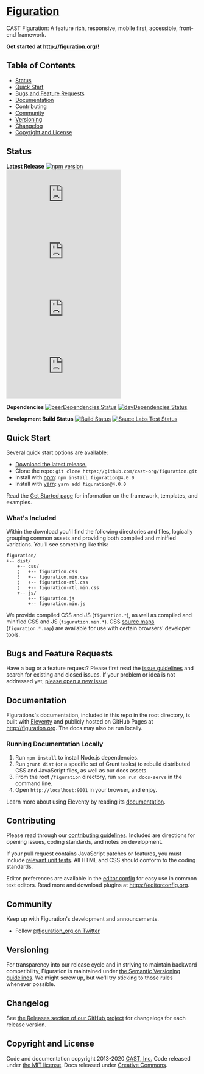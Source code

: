 # [Figuration](http://figuration.org/)

CAST Figuration: A feature rich, responsive, mobile first, accessible, front-end framework.

**Get started at <http://figuration.org/>!**

## Table of Contents

- [Status](#status)
- [Quick Start](#quick-start)
- [Bugs and Feature Requests](#bugs-and-feature-requests)
- [Documentation](#documentation)
- [Contributing](#contributing)
- [Community](#community)
- [Versioning](#versioning)
- [Changelog](#changelog)
- [Copyright and License](#copyright-and-license)


## Status

**Latest Release**
[![npm version](https://img.shields.io/npm/v/figuration)](https://www.npmjs.com/package/figuration)
[![CSS size](http://img.badgesize.io/cast-org/figuration/master/dist/css/figuration.min.css?label=CSS%20size)](https://github.com/cast-org/figuration/tree/master/dist/css/figuration.min.css)
[![CSS gzip size](http://img.badgesize.io/cast-org/figuration/master/dist/css/figuration.min.css?compression=gzip&label=CSS%20gzip%20size)](https://github.com/cast-org/figuration/tree/master/dist/css/figuration.min.css)
[![JS size](http://img.badgesize.io/cast-org/figuration/master/dist/js/figuration.min.js?label=JS%20size)](https://github.com/cast-org/figuration/tree/master/dist/js/figuration.min.js)
[![JS gzip size](http://img.badgesize.io/cast-org/figuration/master/dist/js/figuration.min.js?compression=gzip&label=JS%20gzip%20size)](https://github.com/cast-org/figuration/tree/master/dist/js/figuration.min.js)

**Dependencies**
[![peerDependencies Status](https://david-dm.org/cast-org/figuration/peer-status.svg)](https://david-dm.org/cast-org/figuration/?type=peer)
[![devDependencies Status](https://david-dm.org/cast-org/figuration/dev-status.svg)](https://david-dm.org/cast-org/figuration/?type=dev)

**Development Build Status**
[![Build Status](https://img.shields.io/travis/cast-org/figuration/master)](https://travis-ci.org/cast-org/figuration)
[![Sauce Labs Test Status](https://saucelabs.com/browser-matrix/figuration.svg)](https://saucelabs.com/u/figuration)


## Quick Start

Several quick start options are available:

- [Download the latest release.](https://github.com/cast-org/figuration/archive/v4.0.0.zip)
- Clone the repo: `git clone https://github.com/cast-org/figuration.git`
- Install with [npm](https://www.npmjs.com/): `npm install figuration@4.0.0`
- Install with [yarn](https://yarnpkg.com/): `yarn add figuration@4.0.0`

Read the [Get Started page](http://figuration.org/4.0/get-started/quick-start/) for information on the framework, templates, and examples.


### What's Included

Within the download you'll find the following directories and files, logically grouping common assets and providing both compiled and minified variations. You'll see something like this:

```
figuration/
+-- dist/
    +-- css/
    ¦   +-- figuration.css
    ¦   +-- figuration.min.css
    ¦   +-- figuration-rtl.css
    ¦   +-- figuration-rtl.min.css
    +-- js/
        +-- figuration.js
        +-- figuration.min.js
```

We provide compiled CSS and JS (`figuration.*`), as well as compiled and minified CSS and JS (`figuration.min.*`). CSS [source maps](https://developers.google.com/web/tools/chrome-devtools/javascript/source-maps) (`figuration.*.map`) are available for use with certain browsers' developer tools.


## Bugs and Feature Requests

Have a bug or a feature request? Please first read the [issue guidelines](https://github.com/cast-org/figuration/tree/master/CONTRIBUTING.md#using-the-issue-tracker) and search for existing and closed issues. If your problem or idea is not addressed yet, [please open a new issue](https://github.com/cast-org/figuration/issues/new).


## Documentation

Figurations's documentation, included in this repo in the root directory, is built with [Eleventy](https://www.11ty.io/) and publicly hosted on GitHub Pages at <http://figuration.org>. The docs may also be run locally.


### Running Documentation Locally

1. Run `npm install` to install Node.js dependencies.
2. Run `grunt dist` (or a specific set of Grunt tasks) to rebuild distributed CSS and JavaScript files, as well as our docs assets.
3. From the root `/figuration` directory, run `npm run docs-serve` in the command line.
4. Open `http://localhost:9001` in your browser, and enjoy.

Learn more about using Eleventy by reading its [documentation](https://www.11ty.io/docs/).


## Contributing

Please read through our [contributing guidelines](https://github.com/cast-org/figuration/tree/master/CONTRIBUTING.md). Included are directions for opening issues, coding standards, and notes on development.

If your pull request contains JavaScript patches or features, you must include [relevant unit tests](https://github.com/cast-org/figuration/tree/master/js/tests). All HTML and CSS should conform to the coding standards.

Editor preferences are available in the [editor config](https://github.com/cast-org/figuration/tree/master/.editorconfig) for easy use in common text editors. Read more and download plugins at <https://editorconfig.org>.


## Community

Keep up with Figuration's development and announcements.

- Follow [@figuration_org on Twitter](https://twitter.com/figuration_org)


## Versioning

For transparency into our release cycle and in striving to maintain backward compatibility, Figuration is maintained under [the Semantic Versioning guidelines](http://semver.org/). We might screw up, but we'll try sticking to those rules whenever possible.


## Changelog

See [the Releases section of our GitHub project](https://github.com/cast-org/figuration/releases) for changelogs for each release version.


## Copyright and License

Code and documentation copyright 2013-2020 [CAST, Inc.](http://www.cast.org/) Code released under [the MIT license](https://github.com/cast-org/figuration/tree/master/LICENSE). Docs released under [Creative Commons](https://github.com/cast-org/figuration/tree/master/docs/LICENSE).
